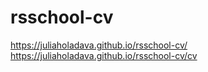 # rsschool-cv
https://juliaholadava.github.io/rsschool-cv/
https://juliaholadava.github.io/rsschool-cv/cv